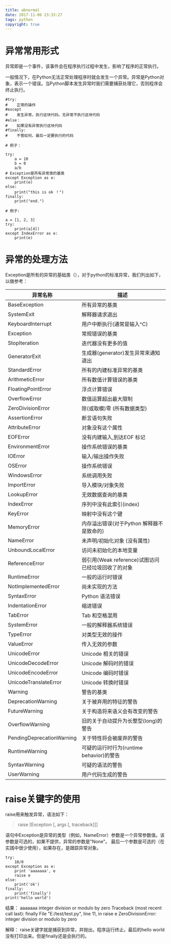 ```yaml
---
title: abnormal
date: 2017-11-06 23:33:27
tags: python
copyright: true
---
```


# 异常常用形式

异常即是一个事件，该事件会在程序执行过程中发生，影响了程序的正常执行。

一般情况下，在Python无法正常处理程序时就会发生一个异常。异常是Python对象，表示一个错误。当Python脚本发生异常时我们需要捕获处理它，否则程序会终止执行。

<!--more-->

```
#try:
#    正常的操作
#except
#    发生异常，执行这块代码。无异常不执行这块代码
#else：
#    如果没有异常执行这块代码
#finally:
#    不管如何，最后一定要执行的代码

# 例子：

try:
    a = 10
    b = 0
    a/b
# Exception是所有异常类的基类
except Exception as e:
    print(e)
else:
    print("this is ok ！")
finally:
    print("end.")

```

```
# 例子:

a = [1, 2, 3]
try:
    print(a[4])
except IndexError as e:
    print(e)

```

# 异常的处理方法

Exception是所有的异常的基础类（），对于python的标准异常，我们列出如下，以做参考：


异常名称 | 描述
---|---
BaseException  |  所有异常的基类
SystemExit  |  解释器请求退出
KeyboardInterrupt  |  用户中断执行(通常是输入^C)
Exception  |  常规错误的基类
StopIteration  |  迭代器没有更多的值
GeneratorExit  |  生成器(generator)发生异常来通知退出
StandardError  |  所有的内建标准异常的基类
ArithmeticError  |  所有数值计算错误的基类
FloatingPointError  |  浮点计算错误
OverflowError  |  数值运算超出最大限制
ZeroDivisionError  |  除(或取模)零 (所有数据类型)
AssertionError  |  断言语句失败
AttributeError  |  对象没有这个属性
EOFError  |  没有内建输入,到达EOF 标记
EnvironmentError  |  操作系统错误的基类
IOError  |  输入/输出操作失败
OSError  |  操作系统错误
WindowsError  |  系统调用失败
ImportError  |  导入模块/对象失败
LookupError  |  无效数据查询的基类
IndexError  |  序列中没有此索引(index)
KeyError  |  映射中没有这个键
MemoryError  |  内存溢出错误(对于Python 解释器不是致命的)
NameError  |  未声明/初始化对象 (没有属性)
UnboundLocalError  |  访问未初始化的本地变量
ReferenceError  |  弱引用(Weak reference)试图访问已经垃圾回收了的对象
RuntimeError  |  一般的运行时错误
NotImplementedError  |  尚未实现的方法
SyntaxError  |  Python 语法错误
IndentationError  |  缩进错误
TabError  |  Tab 和空格混用
SystemError  |  一般的解释器系统错误
TypeError  |  对类型无效的操作
ValueError  |  传入无效的参数
UnicodeError  |  Unicode 相关的错误
UnicodeDecodeError  |  Unicode 解码时的错误
UnicodeEncodeError  |  Unicode 编码时错误
UnicodeTranslateError  |  Unicode 转换时错误
Warning  |  警告的基类
DeprecationWarning  |  关于被弃用的特征的警告
FutureWarning  |  关于构造将来语义会有改变的警告
OverflowWarning  |  旧的关于自动提升为长整型(long)的警告
PendingDeprecationWarning  |  关于特性将会被废弃的警告
RuntimeWarning  |  可疑的运行时行为(runtime behavior)的警告
SyntaxWarning  |  可疑的语法的警告
UserWarning  |  用户代码生成的警告

# raise关键字的使用

raise用来触发异常，语法如下：

> raise [Exception [, args [, traceback]]]

语句中Exception是异常的类型（例如，NameError）参数是一个异常参数值。该参数是可选的，如果不提供，异常的参数是"None"。
最后一个参数是可选的（在实践中很少使用），如果存在，是跟踪异常对象。


```
try:
    10/0
except Exception as e:
    print 'aaaaaaa', e
    raise e
else:
    print('ok')
finally:
    print('finally')
print('hello world')

```

结果：
aaaaaaa integer division or modulo by zero
Traceback (most recent call last):
finally
  File "E:/test/test.py", line 11, in <module>
    raise e
ZeroDivisionError: integer division or modulo by zero

解释：
raise关键字就是捕获到异常，并抛出。程序运行终止。最后的hello world没有打印出来。但是finally还是会执行的。
